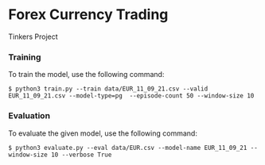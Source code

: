 # Forex Currency Trading
 Tinkers Project

### Training

To train the model, use the following command:
```shell
$ python3 train.py --train data/EUR_11_09_21.csv --valid EUR_11_09_21.csv --model-type=pg  --episode-count 50 --window-size 10
```

### Evaluation

To evaluate the given model, use the following command:
```shell
$ python3 evaluate.py --eval data/EUR.csv --model-name EUR_11_09_21 --window-size 10 --verbose True
```
